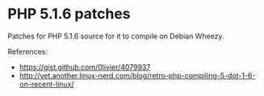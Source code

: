 # PHP 5.1.6 patches

Patches for PHP 5.1.6 source for it to compile on Debian Wheezy.

References:
* https://gist.github.com/0livier/4079937
* http://yet.another.linux-nerd.com/blog/retro-php-compiling-5-dot-1-6-on-recent-linux/

